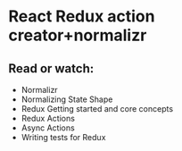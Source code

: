 # React Redux action creator+normalizr
## Read or watch:

- Normalizr
- Normalizing State Shape
- Redux Getting started and core concepts
- Redux Actions
- Async Actions
- Writing tests for Redux